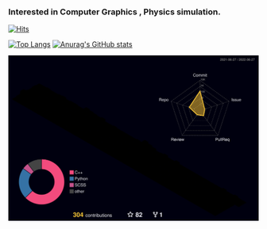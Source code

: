 ### Interested in Computer Graphics , Physics simulation.   


[![Hits](https://hits.seeyoufarm.com/api/count/incr/badge.svg?url=https%3A%2F%2Fgithub.com%2FLEE-JAE-HYUN179&count_bg=%2379C83D&title_bg=%23555555&icon=riseup.svg&icon_color=%23E7E7E7&title=hits&edge_flat=false)](https://hits.seeyoufarm.com)

[![Top Langs](https://github-readme-stats.vercel.app/api/top-langs/?username=LEE-JAE-HYUN179&theme=dracula)](https://github.com/anuraghazra/github-readme-stats) [![Anurag's GitHub stats](https://github-readme-stats.vercel.app/api?username=LEE-JAE-HYUN179&show_icons=true&theme=dracula)](https://github.com/anuraghazra/github-readme-stats) 


![](./profile-3d-contrib/profile-night-rainbow.svg)
<!-- ![Anurag's GitHub stats](https://github-readme-stats.vercel.app/api?username=LEE-JAE-HYUN179) -->


<!--
**LEE-JAE-HYUN179/LEE-JAE-HYUN179** is a ✨ _special_ ✨ repository because its `README.md` (this file) appears on your GitHub profile.

Here are some ideas to get you started:

- 🔭 I’m currently working on ...
- 🌱 I’m currently learning ...
- 👯 I’m looking to collaborate on ...
- 🤔 I’m looking for help with ...
- 💬 Ask me about ...
- 📫 How to reach me: ...
- 😄 Pronouns: ...
- ⚡ Fun fact: ...
-->
